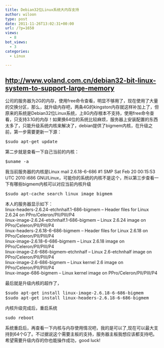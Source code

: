 ```yaml
---
title: Debian32位Linux系统大内存支持
author: wiloon
type: post
date: 2011-11-26T13:02:31+00:00
url: /?p=1650
views:
  - 8
bot_views:
  - 3
categories:
  - Linux

---
```

## <http://www.voland.com.cn/debian32-bit-linux-system-to-support-large-memory>

<div>
  <p>
    公司的服务器为2G的内存，使用free命令查看，明显不够用了，现在使用了大量的交换分区，那么，就升级内存吧，两条4G的kingston内存就这样补加上了，但原来的系统是Debian32位Linux系统，上8G内存根本不支持，使用free命令查看，只支持3.1G的内存！如果换64位的系统比较麻烦，服务器上安装配置的东西太多了，只能升级系统内核来解决了，debian提供了bigmem内核，在升级之前，第一步需要更新一下源：
  </p>
  
  <div>
    <div>
      <pre>$sudo apt-get update</pre>
    </div>
  </div>
  
  <p>
    第二步就是查看一下自己当前的内核：
  </p>
  
  <div>
    <div>
      <pre>$uname -a</pre>
    </div>
  </div>
  
  <p>
    我当前服务器的内核是Linux mail 2.6.18-6-686 #1 SMP Sat Feb 20 00:15:53 UTC 2010 i686 GNU/Linux，可能你的系统的内核不是这个，所以第三步查看一下有哪些bigmem内核可以对应当前内核升级
  </p>
  
  <div>
    <div>
      <pre>$sudo apt-cache search linux image bigmem</pre>
    </div>
  </div>
  
  <p>
    本人的服务器显示如下：<br /> linux-headers-2.6.24-etchnhalf.1-686-bigmem – Header files for Linux 2.6.24 on PPro/Celeron/PII/PIII/P4<br /> linux-image-2.6.24-etchnhalf.1-686-bigmem – Linux 2.6.24 image on PPro/Celeron/PII/PIII/P4<br /> linux-headers-2.6.18-6-686-bigmem – Header files for Linux 2.6.18 on PPro/Celeron/PII/PIII/P4<br /> linux-image-2.6.18-6-686-bigmem – Linux 2.6.18 image on PPro/Celeron/PII/PIII/P4<br /> linux-image-2.6-686-bigmem-etchnhalf – Linux 2.6-etchnhalf image on PPro/Celeron/PII/PIII/P4<br /> linux-image-2.6-686-bigmem – Linux kernel 2.6 image on PPro/Celeron/PII/PIII/P4<br /> linux-image-686-bigmem – Linux kernel image on PPro/Celeron/PII/PIII/P4
  </p>
  
  <p>
    最后就是升级内核的超作了，
  </p>
  
  <div>
    <div>
      <pre>$sudo apt-get install linux-image-2.6.18-6-686-bigmem
$sudo apt-get install linux-headers-2.6.18-6-686-bigmem</pre>
    </div>
  </div>
  
  <p>
    内核升级完成后，重启系统
  </p>
  
  <div>
    <div>
      <pre>sudo reboot</pre>
    </div>
  </div>
  
  <p>
    系统重启后，再查看一下内核与内存使用情况吧，我的是可以了,现在可以最大支持到64个G了。不过据说这个需要主板的支持，服务器主板我想应该都支持吧。希望需要升级内存的你也能操作成功，good luck!
  </p>
</div>